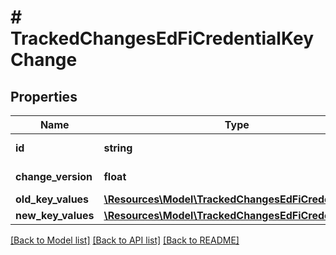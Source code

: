 # # TrackedChangesEdFiCredentialKeyChange

## Properties

Name | Type | Description | Notes
------------ | ------------- | ------------- | -------------
**id** | **string** | Resource identifier | [optional]
**change_version** | **float** | Change version | [optional]
**old_key_values** | [**\Resources\Model\TrackedChangesEdFiCredentialKey**](TrackedChangesEdFiCredentialKey.md) |  | [optional]
**new_key_values** | [**\Resources\Model\TrackedChangesEdFiCredentialKey**](TrackedChangesEdFiCredentialKey.md) |  | [optional]

[[Back to Model list]](../../README.md#models) [[Back to API list]](../../README.md#endpoints) [[Back to README]](../../README.md)
